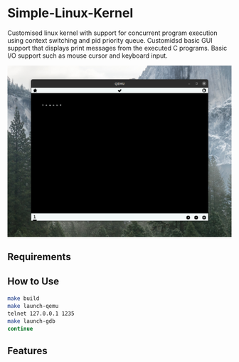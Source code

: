 # Simple-Linux-Kernel

Customised linux kernel with support for concurrent program execution using context switching and pid priority queue.
Customidsd basic GUI support that displays print messages from the executed C programs.
Basic I/O support such as mouse cursor and keyboard input.

![alt text](https://github.com/jerrykress/Simple-Linux-Kernel/blob/master/screenshot.png?raw=true)

## Requirements


## How to Use
```bash
make build
make launch-qemu
telnet 127.0.0.1 1235
make launch-gdb
continue
```

## Features

